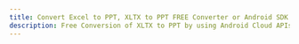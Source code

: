 ---title: Convert Excel to PPT, XLTX to PPT FREE Converter or Android SDKdescription: Free Conversion of XLTX to PPT by using Android Cloud APIs & SDKs. Also Create, Edit & Render Microsoft Excel, CSV and SpreadsheetML worksheets or spreadsheet in the Cloud.---